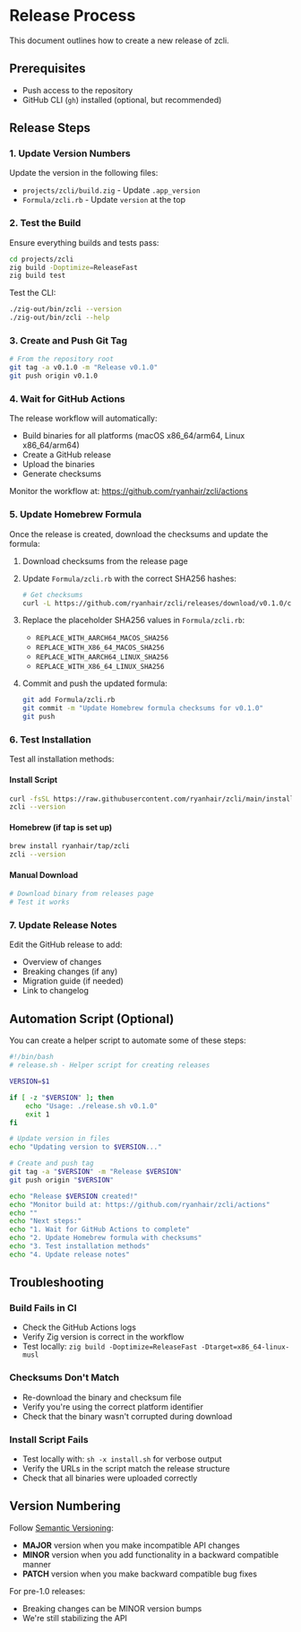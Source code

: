 # Release Process

This document outlines how to create a new release of zcli.

## Prerequisites

- Push access to the repository
- GitHub CLI (`gh`) installed (optional, but recommended)

## Release Steps

### 1. Update Version Numbers

Update the version in the following files:

- `projects/zcli/build.zig` - Update `.app_version`
- `Formula/zcli.rb` - Update `version` at the top

### 2. Test the Build

Ensure everything builds and tests pass:

```bash
cd projects/zcli
zig build -Doptimize=ReleaseFast
zig build test
```

Test the CLI:

```bash
./zig-out/bin/zcli --version
./zig-out/bin/zcli --help
```

### 3. Create and Push Git Tag

```bash
# From the repository root
git tag -a v0.1.0 -m "Release v0.1.0"
git push origin v0.1.0
```

### 4. Wait for GitHub Actions

The release workflow will automatically:
- Build binaries for all platforms (macOS x86_64/arm64, Linux x86_64/arm64)
- Create a GitHub release
- Upload the binaries
- Generate checksums

Monitor the workflow at: https://github.com/ryanhair/zcli/actions

### 5. Update Homebrew Formula

Once the release is created, download the checksums and update the formula:

1. Download checksums from the release page
2. Update `Formula/zcli.rb` with the correct SHA256 hashes:
   ```bash
   # Get checksums
   curl -L https://github.com/ryanhair/zcli/releases/download/v0.1.0/checksums.txt
   ```

3. Replace the placeholder SHA256 values in `Formula/zcli.rb`:
   - `REPLACE_WITH_AARCH64_MACOS_SHA256`
   - `REPLACE_WITH_X86_64_MACOS_SHA256`
   - `REPLACE_WITH_AARCH64_LINUX_SHA256`
   - `REPLACE_WITH_X86_64_LINUX_SHA256`

4. Commit and push the updated formula:
   ```bash
   git add Formula/zcli.rb
   git commit -m "Update Homebrew formula checksums for v0.1.0"
   git push
   ```

### 6. Test Installation

Test all installation methods:

#### Install Script
```bash
curl -fsSL https://raw.githubusercontent.com/ryanhair/zcli/main/install.sh | sh
zcli --version
```

#### Homebrew (if tap is set up)
```bash
brew install ryanhair/tap/zcli
zcli --version
```

#### Manual Download
```bash
# Download binary from releases page
# Test it works
```

### 7. Update Release Notes

Edit the GitHub release to add:
- Overview of changes
- Breaking changes (if any)
- Migration guide (if needed)
- Link to changelog

## Automation Script (Optional)

You can create a helper script to automate some of these steps:

```bash
#!/bin/bash
# release.sh - Helper script for creating releases

VERSION=$1

if [ -z "$VERSION" ]; then
    echo "Usage: ./release.sh v0.1.0"
    exit 1
fi

# Update version in files
echo "Updating version to $VERSION..."

# Create and push tag
git tag -a "$VERSION" -m "Release $VERSION"
git push origin "$VERSION"

echo "Release $VERSION created!"
echo "Monitor build at: https://github.com/ryanhair/zcli/actions"
echo ""
echo "Next steps:"
echo "1. Wait for GitHub Actions to complete"
echo "2. Update Homebrew formula with checksums"
echo "3. Test installation methods"
echo "4. Update release notes"
```

## Troubleshooting

### Build Fails in CI

- Check the GitHub Actions logs
- Verify Zig version is correct in the workflow
- Test locally: `zig build -Doptimize=ReleaseFast -Dtarget=x86_64-linux-musl`

### Checksums Don't Match

- Re-download the binary and checksum file
- Verify you're using the correct platform identifier
- Check that the binary wasn't corrupted during download

### Install Script Fails

- Test locally with: `sh -x install.sh` for verbose output
- Verify the URLs in the script match the release structure
- Check that all binaries were uploaded correctly

## Version Numbering

Follow [Semantic Versioning](https://semver.org/):

- **MAJOR** version when you make incompatible API changes
- **MINOR** version when you add functionality in a backward compatible manner
- **PATCH** version when you make backward compatible bug fixes

For pre-1.0 releases:
- Breaking changes can be MINOR version bumps
- We're still stabilizing the API
